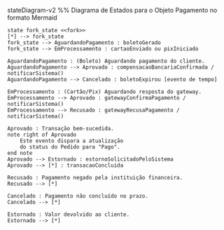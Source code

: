 stateDiagram-v2
%% Diagrama de Estados para o Objeto Pagamento no formato Mermaid

    state fork_state <<fork>>
    [*] --> fork_state
    fork_state --> AguardandoPagamento : boletoGerado
    fork_state --> EmProcessamento : cartaoEnviado ou pixIniciado

    AguardandoPagamento : (Boleto) Aguardando pagamento do cliente.
    AguardandoPagamento --> Aprovado : compensacaoBancariaConfirmada / notificarSistema()
    AguardandoPagamento --> Cancelado : boletoExpirou [evento de tempo]

    EmProcessamento : (Cartão/Pix) Aguardando resposta do gateway.
    EmProcessamento --> Aprovado : gatewayConfirmaPagamento / notificarSistema()
    EmProcessamento --> Recusado : gatewayRecusaPagamento / notificarSistema()

    Aprovado : Transação bem-sucedida.
    note right of Aprovado
        Este evento dispara a atualização
        do status do Pedido para "Pago".
    end note
    Aprovado --> Estornado : estornoSolicitadoPeloSistema
    Aprovado --> [*] : transacaoConcluida

    Recusado : Pagamento negado pela instituição financeira.
    Recusado --> [*]

    Cancelado : Pagamento não concluído no prazo.
    Cancelado --> [*]

    Estornado : Valor devolvido ao cliente.
    Estornado --> [*]
